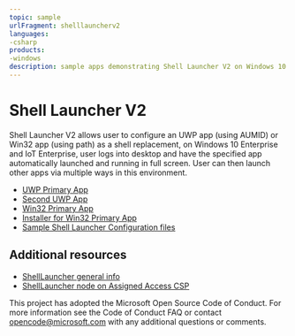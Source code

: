 ```yaml
--- 
topic: sample
urlFragment: shelllauncherv2
languages:
-csharp
products:
-windows
description: sample apps demonstrating Shell Launcher V2 on Windows 10 Enterprise from 1903 release
---
```


# Shell Launcher V2

Shell Launcher V2 allows user to configure an UWP app (using AUMID) or Win32 app (using path) as a shell replacement, on Windows 10 Enterprise and IoT Enterprise, user logs into desktop and have the specified app automatically launched and running in full screen. User can then launch other apps via multiple ways in this environment. 

*	[UWP Primary App](./ShellLauncherV2DemoUwp/README.md)
*	[Second UWP App](./AnotherUwpApp/README.md)
*	[Win32 Primary App](./ShellLauncherV2DemoWin32/README.md)
*	[Installer for Win32 Primary App](./ShellLauncherV2DemoWin32Installer/README.md)
*	[Sample Shell Launcher Configuration files](./SampleConfigXmls/README.md)

## Additional resources
* [ShellLauncher general info](https://docs.microsoft.com/en-us/windows-hardware/customize/enterprise/shell-launcher)
* [ShellLauncher node on Assigned Access CSP](https://docs.microsoft.com/en-us/windows/client-management/mdm/assignedaccess-csp)


This project has adopted the Microsoft Open Source Code of Conduct. For more information see the Code of Conduct FAQ or contact <opencode@microsoft.com> with any additional questions or comments.
